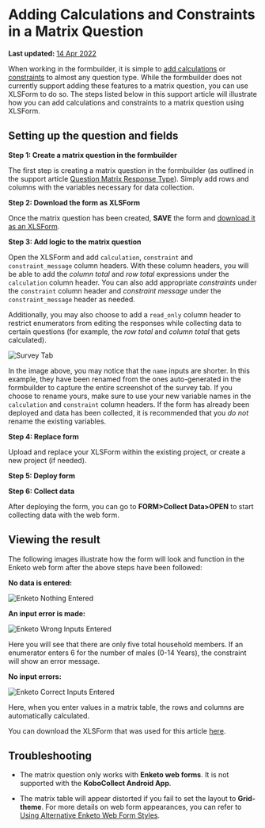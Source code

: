 # Adding Calculations and Constraints in a Matrix Question
**Last updated:** <a href="https://github.com/kobotoolbox/docs/blob/aaabdac8ec257d3157ec2ab2ceae65130e8c12d4/source/calculations_constraints_matrix.md" class="reference">14 Apr 2022</a>

When working in the formbuilder, it is simple to
[add calculations](calculate_questions.md) or
[constraints](validation_criteria.md) to almost any question type. While the
formbuilder does not currently support adding these features to a matrix
question, you can use XLSForm to do so. The steps listed below in this support
article will illustrate how you can add calculations and constraints to a matrix
question using XLSForm.

## Setting up the question and fields

**Step 1: Create a matrix question in the formbuilder**

The first step is creating a matrix question in the formbuilder (as outlined in
the support article [Question Matrix Response Type](matrix_response.md)). Simply
add rows and columns with the variables necessary for data collection.

**Step 2: Download the form as XLSForm**

Once the matrix question has been created, **SAVE** the form and
[download it as an XLSForm](getting_started_xlsform.md#downloading-an-xlsform-from-kobotoolbox).

**Step 3: Add logic to the matrix question**

Open the XLSForm and add `calculation`, `constraint` and `constraint_message`
column headers. With these column headers, you will be able to add the _column
total_ and _row total_ expressions under the `calculation` column header. You
can also add appropriate _constraints_ under the `constraint` column header and
_constraint message_ under the `constraint_message` header as needed.

Additionally, you may also choose to add a `read_only` column header to restrict
enumerators from editing the responses while collecting data to certain
questions (for example, the _row total_ and _column total_ that gets
calculated).

![Survey Tab](images/calculations_constraints_matrix/survey_tab.png)

<p class="note">
  In the image above, you may notice that the <code>name</code> inputs are
  shorter. In this example, they have been renamed from the ones auto-generated
  in the formbuilder to capture the entire screenshot of the survey tab. If you
  choose to rename yours, make sure to use your new variable names in the
  <code>calculation</code> and <code>constraint</code> column headers. If the
  form has already been deployed and data has been collected, it is recommended
  that you <em>do not</em> rename the existing variables.
</p>

**Step 4: Replace form**

Upload and replace your XLSForm within the existing project, or create a new
project (if needed).

**Step 5: Deploy form**

**Step 6: Collect data**

After deploying the form, you can go to **FORM>Collect Data>OPEN** to start
collecting data with the web form.

## Viewing the result

The following images illustrate how the form will look and function in the
Enketo web form after the above steps have been followed:

**No data is entered:**

![Enketo Nothing Entered](images/calculations_constraints_matrix/enketo_nothing_entered.png)

**An input error is made:**

![Enketo Wrong Inputs Entered](images/calculations_constraints_matrix/enketo_wrong_inputs_entered.png)

Here you will see that there are only five total household members. If an
enumerator enters 6 for the number of males (0-14 Years), the constraint will
show an error message.

**No input errors:**

![Enketo Correct Inputs Entered](images/calculations_constraints_matrix/enketo_correct_inputs_entered.png)

Here, when you enter values in a matrix table, the rows and columns are
automatically calculated.

<p class="note">
  You can download the XLSForm that was used for this article
  <a
    download
    class="reference"
    href="./_static/files/calculations_constraints_matrix/calculations_constraints_matrix.xlsx"
    >here</a
  >.
</p>

## Troubleshooting

-   The matrix question only works with **Enketo web forms**. It is not
    supported with the **KoboCollect Android App**.

-   The matrix table will appear distorted if you fail to set the layout to
    **Grid-theme**. For more details on web form appearances, you can refer to
    [Using Alternative Enketo Web Form Styles](alternative_enketo.md).
